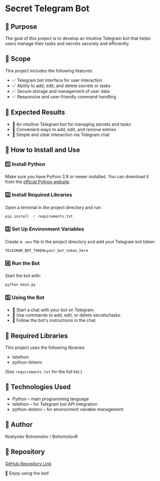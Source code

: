 # Secret Telegram Bot

## 📌 Purpose

The goal of this project is to develop an intuitive Telegram bot that helps users manage their tasks and secrets securely and efficiently.

## 📌 Scope

This project includes the following features:
- ✅ Telegram bot interface for user interaction
- ✅ Ability to add, edit, and delete secrets or tasks
- ✅ Secure storage and management of user data
- ✅ Responsive and user-friendly command handling

## 📌 Expected Results

- 🔹 An intuitive Telegram bot for managing secrets and tasks
- 🔹 Convenient ways to add, edit, and remove entries
- 🔹 Simple and clear interaction via Telegram chat

## 📌 How to Install and Use

### 1️⃣ Install Python

Make sure you have Python 3.9 or newer installed. You can download it from the [official Python website](https://www.python.org/downloads/).

### 2️⃣ Install Required Libraries

Open a terminal in the project directory and run:

```bash
pip install -r requirements.txt
```

### 3️⃣ Set Up Environment Variables

Create a `.env` file in the project directory and add your Telegram bot token:

```
TELEGRAM_BOT_TOKEN=your_bot_token_here
```

### 4️⃣ Run the Bot

Start the bot with:

```bash
python main.py
```

### 5️⃣ Using the Bot

- 🔹 Start a chat with your bot on Telegram.
- 🔹 Use commands to add, edit, or delete secrets/tasks.
- 🔹 Follow the bot's instructions in the chat.

## 📌 Required Libraries

This project uses the following libraries:
- telethon
- python-dotenv

(See `requirements.txt` for the full list.)

## 📌 Technologies Used

- Python – main programming language
- telethon – for Telegram bot API integration
- python-dotenv – for environment variable management

## 📌 Author

Rostyslav Bohomolov / BohomolovR

## 📌 Repository

[GitHub Repository Link](https://github.com/BohomolovR/Business_bot_telegram)

🚀 Enjoy using the bot!
